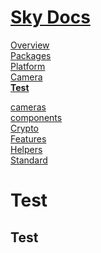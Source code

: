 <!--- This Test was auto-generated using "npx sky readme" --> 

# [Sky Docs](../../../../README.md)

[Overview](..%2F..%2F..%2F..%2Fdocs%2FREADME.md)   
[Packages](..%2F..%2F..%2F..%2F%40pkgs%2FREADME.md)   
[Platform](..%2F..%2F..%2F..%2F%40platform%2FREADME.md)   
[Camera](..%2F..%2F..%2F..%2F%5Fexamples%2Fcameras%2FSkyPerspectiveCamera%2Fdocs%2FREADME.md)   
**[Test](..%2F..%2F..%2F..%2F%5Fexamples%2Fcameras%2FSkyPerspectiveCamera%2Ftest%2FREADME.md)**   
  
[cameras](..%2F..%2F..%2F..%2Fcameras%2FREADME.md)   
[components](..%2F..%2F..%2F..%2Fcomponents%2FREADME.md)   
[Crypto](..%2F..%2F..%2F..%2Fcrypto%2FREADME.md)   
[Features](..%2F..%2F..%2F..%2Ffeatures%2FREADME.md)   
[Helpers](..%2F..%2F..%2F..%2Fhelpers%2FREADME.md)   
[Standard](..%2F..%2F..%2F..%2Fstandard%2FREADME.md)   

# Test

## Test